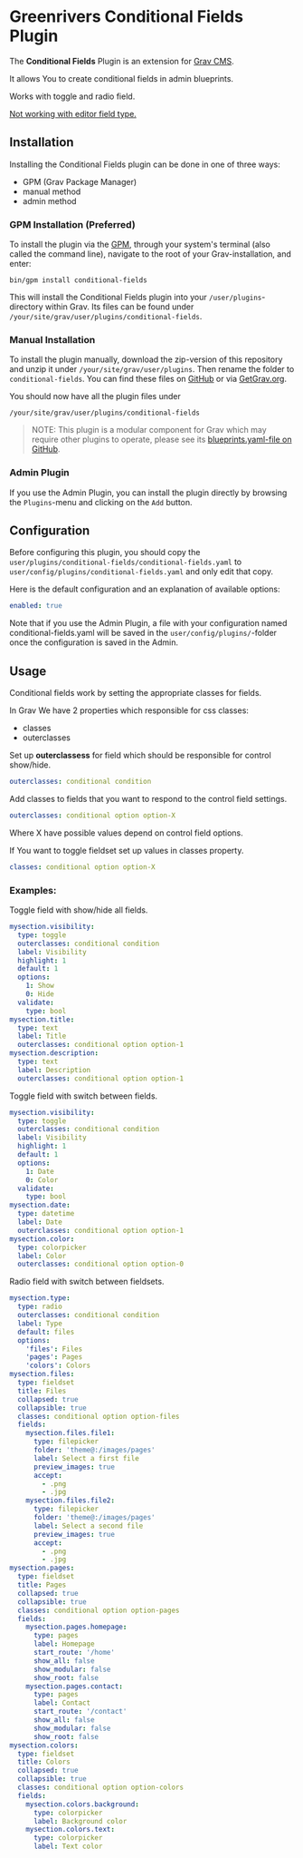 # Greenrivers Conditional Fields Plugin

The **Conditional Fields** Plugin is an extension for [Grav CMS](http://github.com/getgrav/grav).

It allows You to create conditional fields in admin blueprints.

Works with toggle and radio field.

<ins>Not working with editor field type.</ins>

## Installation

Installing the Conditional Fields plugin can be done in one of three ways:
- GPM (Grav Package Manager)
- manual method
- admin method

### GPM Installation (Preferred)

To install the plugin via the [GPM](http://learn.getgrav.org/advanced/grav-gpm),
through your system's terminal (also called the command line), navigate to the root of your Grav-installation, and enter:

    bin/gpm install conditional-fields

This will install the Conditional Fields plugin into your `/user/plugins`-directory within Grav.
Its files can be found under `/your/site/grav/user/plugins/conditional-fields`.

### Manual Installation

To install the plugin manually, download the zip-version of this repository and unzip it under `/your/site/grav/user/plugins`.
Then rename the folder to `conditional-fields`.
You can find these files on [GitHub](https://github.com/greenrivers/grav-plugin-conditional-fields) or via [GetGrav.org](http://getgrav.org/downloads/plugins#extras).

You should now have all the plugin files under

    /your/site/grav/user/plugins/conditional-fields

> NOTE: This plugin is a modular component for Grav which may require other plugins to operate,
> please see its [blueprints.yaml-file on GitHub](https://github.com/greenrivers/grav-plugin-conditional-fields/blob/master/blueprints.yaml).

### Admin Plugin

If you use the Admin Plugin, you can install the plugin directly by browsing the `Plugins`-menu and clicking on the `Add` button.

## Configuration

Before configuring this plugin, you should copy the `user/plugins/conditional-fields/conditional-fields.yaml` to `user/config/plugins/conditional-fields.yaml` and only edit that copy.

Here is the default configuration and an explanation of available options:

```yaml
enabled: true
```

Note that if you use the Admin Plugin, a file with your configuration named conditional-fields.yaml will be saved in the `user/config/plugins/`-folder once the configuration is saved in the Admin.

## Usage

Conditional fields work by setting the appropriate classes for fields.

In Grav We have 2 properties which responsible for css classes:
- classes
- outerclasses

Set up **outerclassess** for field which should be responsible for control show/hide.

```yaml
outerclasses: conditional condition
```

Add classes to fields that you want to respond to the control field settings.

```yaml
outerclasses: conditional option option-X
```

Where X have possible values depend on control field options.

If You want to toggle fieldset set up values in classes property.

```yaml
classes: conditional option option-X
```

### Examples:

Toggle field with show/hide all fields.

```yaml
mysection.visibility:
  type: toggle
  outerclasses: conditional condition
  label: Visibility
  highlight: 1
  default: 1
  options:
    1: Show
    0: Hide
  validate:
    type: bool
mysection.title:
  type: text
  label: Title
  outerclasses: conditional option option-1
mysection.description:
  type: text
  label: Description
  outerclasses: conditional option option-1
```

Toggle field with switch between fields.

```yaml
mysection.visibility:
  type: toggle
  outerclasses: conditional condition
  label: Visibility
  highlight: 1
  default: 1
  options:
    1: Date
    0: Color
  validate:
    type: bool
mysection.date:
  type: datetime
  label: Date
  outerclasses: conditional option option-1
mysection.color:
  type: colorpicker
  label: Color
  outerclasses: conditional option option-0
```

Radio field with switch between fieldsets.

```yaml
mysection.type:
  type: radio
  outerclasses: conditional condition
  label: Type
  default: files
  options:
    'files': Files
    'pages': Pages
    'colors': Colors
mysection.files:
  type: fieldset
  title: Files
  collapsed: true
  collapsible: true
  classes: conditional option option-files
  fields:
    mysection.files.file1:
      type: filepicker
      folder: 'theme@:/images/pages'
      label: Select a first file
      preview_images: true
      accept:
        - .png
        - .jpg
    mysection.files.file2:
      type: filepicker
      folder: 'theme@:/images/pages'
      label: Select a second file
      preview_images: true
      accept:
        - .png
        - .jpg
mysection.pages:
  type: fieldset
  title: Pages
  collapsed: true
  collapsible: true
  classes: conditional option option-pages
  fields:
    mysection.pages.homepage:
      type: pages
      label: Homepage
      start_route: '/home'
      show_all: false
      show_modular: false
      show_root: false
    mysection.pages.contact:
      type: pages
      label: Contact
      start_route: '/contact'
      show_all: false
      show_modular: false
      show_root: false
mysection.colors:
  type: fieldset
  title: Colors
  collapsed: true
  collapsible: true
  classes: conditional option option-colors
  fields:
    mysection.colors.background:
      type: colorpicker
      label: Background color
    mysection.colors.text:
      type: colorpicker
      label: Text color
```
